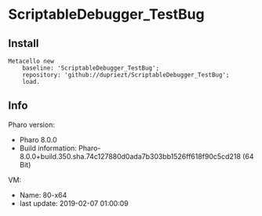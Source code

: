 # ScriptableDebugger_TestBug

## Install
```Smalltalk
Metacello new
    baseline: 'ScriptableDebugger_TestBug';
    repository: 'github://dupriezt/ScriptableDebugger_TestBug';
    load.
```

## Info
Pharo version:
- Pharo 8.0.0
- Build information: Pharo-8.0.0+build.350.sha.74c127880d0ada7b303bb1526ff618f90c5cd218 (64 Bit)

VM:
- Name: 80-x64
- last update: 2019-02-07 01:00:09
